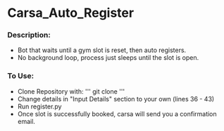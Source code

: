 # Carsa_Auto_Register

### Description:
* Bot that waits until a gym slot is reset, then auto registers.
* No background loop, process just sleeps until the slot is open.


### To Use:
* Clone Repository with:
'''
git clone <enter your url>
'''
* Change details in "Input Details" section to your own   (lines 36 - 43)
* Run register.py
* Once slot is successfully booked, carsa will send you a confirmation email.
